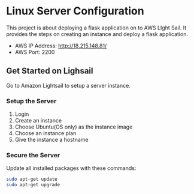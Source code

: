 # Linux Server Configuration

This project is about deploying a flask application on to AWS LIght Sail. It provides the steps on creating an instance and deploy a flask application.

* AWS IP Address: http://18.215.148.81/
* AWS Port: 2200

## Get Started on Lighsail
Go to Amazon Lightsail to setup a server instance.
### Setup the Server
1. Login
2. Create an instance
3. Choose Ubuntu(OS only) as the instance image
4. Choose an instance plan
5. Give the instance a hostname

### Secure the Server
Update all installed packages with these commands:
```sh
sudo apt-get update
sudo apt-get upgrade
```
